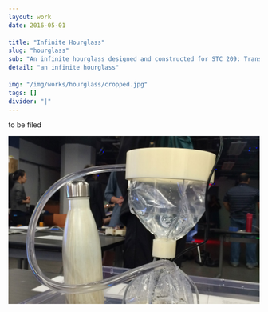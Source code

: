 ```yaml
---
layout: work
date: 2016-05-01

title: "Infinite Hourglass"
slug: "hourglass"
sub: "An infinite hourglass designed and constructed for STC 209: Transformations in Engineering and the Arts"
detail: "an infinite hourglass"

img: "/img/works/hourglass/cropped.jpg"
tags: []
divider: "|"
---
```


to be filed

![Infinite Hourglass](/img/works/hourglass/cropped.jpg)
